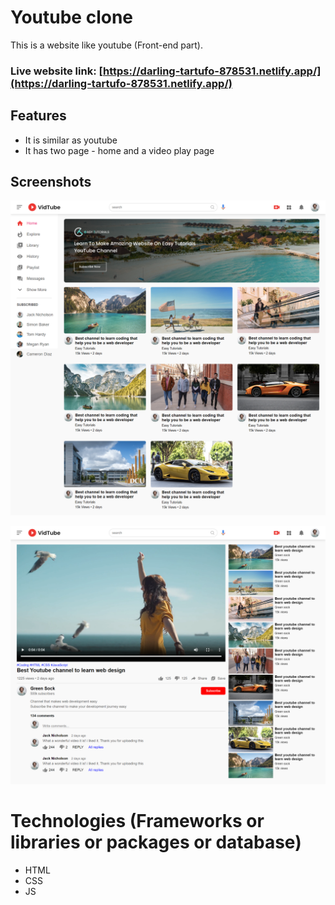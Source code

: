 # Youtube clone

This is a website like youtube (Front-end part).

### Live website link: [https://darling-tartufo-878531.netlify.app/](https://darling-tartufo-878531.netlify.app/)

## Features

- It is similar as youtube
- It has two page - home and a video play page

## Screenshots

![Home page](screenshots/home.png)

![Profile page](screenshots/video-play.png)

# Technologies (Frameworks or libraries or packages or database)

- HTML
- CSS
- JS
